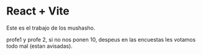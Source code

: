 # React + Vite

Este es el trabajo de los mushasho. 

profe1 y profe 2, si no nos ponen 10, despeus en las encuestas les votamos todo mal (estan avisadas).
